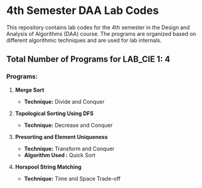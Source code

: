 <!-- # LAB CODES
This repository has lab codes of 4th sem DAA.
Total number of programs for lab internals 1 : 4 -> MergeSort (Divide and Conquer)
                                                 -> topological Sorting using DFS (Decrease and Conquer)
                                                 -> Presorting and Element Uniqueness (Quick Sort used here) (Transform and Conquer)
                                                 -> HorsePool String Matching (Time and Space Trade-off)
                                                  -->

# 4th Semester DAA Lab Codes

This repository contains lab codes for the 4th semester in the Design and Analysis of Algorithms (DAA) course. The programs are organized based on different algorithmic techniques and are used for lab internals.

## Total Number of Programs for LAB_CIE 1: 4

### Programs:

1. **Merge Sort**  
   - **Technique:** Divide and Conquer  
   

2. **Topological Sorting Using DFS**  
   - **Technique:** Decrease and Conquer  
   

3. **Presorting and Element Uniqueness**  
   - **Technique:** Transform and Conquer  
   - **Algorithm Used :** Quick Sort  
   

4. **Horspool String Matching**  
   - **Technique:** Time and Space Trade-off  
   

